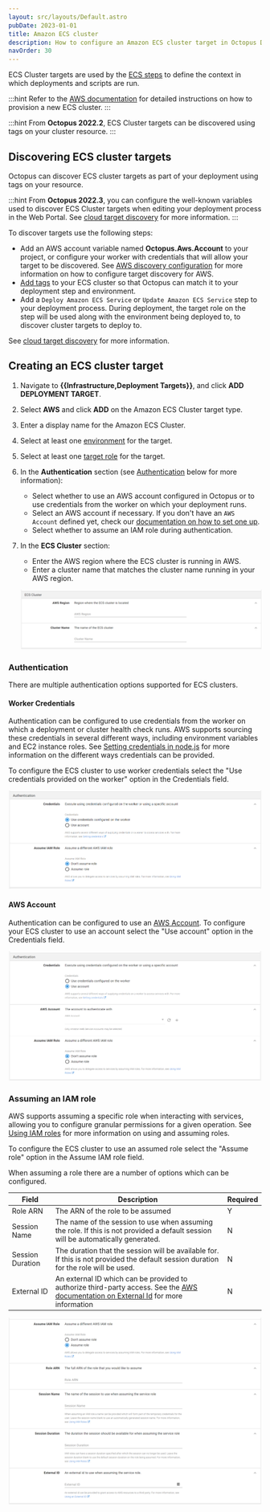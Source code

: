```yaml
---
layout: src/layouts/Default.astro
pubDate: 2023-01-01
title: Amazon ECS cluster
description: How to configure an Amazon ECS cluster target in Octopus Deploy
navOrder: 30
---
```


ECS Cluster targets are used by the [ECS steps](/docs/deployments/aws/) to define the context in which deployments and scripts are run.

:::hint
Refer to the [AWS documentation](https://docs.aws.amazon.com/AmazonECS/latest/developerguide/create_cluster.html) for detailed instructions on how to provision a new ECS cluster.
:::

:::hint
From **Octopus 2022.2**, ECS Cluster targets can be discovered using tags on your cluster resource.
:::

## Discovering ECS cluster targets

Octopus can discover ECS cluster targets as part of your deployment using tags on your resource. 

:::hint
From **Octopus 2022.3**, you can configure the well-known variables used to discover ECS Cluster targets when editing your deployment process in the Web Portal. See [cloud target discovery](/docs/infrastructure/deployment-targets/cloud-target-discovery/) for more information.
:::

To discover targets use the following steps:

- Add an AWS account variable named **Octopus.Aws.Account** to your project, or configure your worker with credentials that will allow your target to be discovered. See [AWS discovery configuration](/docs/infrastructure/deployment-targets/cloud-target-discovery/index.md#aws) for more information on how to configure target discovery for AWS.
- [Add tags](/docs/infrastructure/deployment-targets/cloud-target-discovery/index.md#tag-cloud-resources) to your ECS cluster so that Octopus can match it to your deployment step and environment.
- Add a `Deploy Amazon ECS Service` or `Update Amazon ECS Service` step to your deployment process. During deployment, the target role on the step will be used along with the environment being deployed to, to discover cluster targets to deploy to.

See [cloud target discovery](/docs/infrastructure/deployment-targets/cloud-target-discovery/) for more information.

## Creating an ECS cluster target

1. Navigate to **{{Infrastructure,Deployment Targets}}**, and click **ADD DEPLOYMENT TARGET**.
2. Select **AWS** and click **ADD** on the Amazon ECS Cluster target type.
3. Enter a display name for the Amazon ECS Cluster.
4. Select at least one [environment](/docs/infrastructure/environments/) for the target.
5. Select at least one [target role](/docs/infrastructure/deployment-targets/index.md#target-roles) for the target.
6. In the **Authentication** section (see [Authentication](#authentication) below for more information):
   
   - Select whether to use an AWS account configured in Octopus or to use credentials from the worker on which your deployment runs.
   - Select an AWS account if necessary. If you don't have an `AWS Account` defined yet, check our [documentation on how to set one up](/docs/infrastructure/accounts/aws/).
   - Select whether to assume an IAM role during authentication.
7. In the **ECS Cluster** section:

   - Enter the AWS region where the ECS cluster is running in AWS.
   - Enter a cluster name that matches the cluster name running in your AWS region.

   ![ECS Cluster Deployment Target Settings](images/aws-ecs-target-cluster.png "width=500")

### Authentication

There are multiple authentication options supported for ECS clusters.

#### Worker Credentials

Authentication can be configured to use credentials from the worker on which a deployment or cluster health check runs. AWS supports sourcing these credentials in several different ways, including environment variables and EC2 instance roles. See [Setting credentials in node.js](https://docs.aws.amazon.com/sdk-for-javascript/v3/developer-guide/setting-credentials-node.html) for more information on the different ways credentials can be provided.

To configure the ECS cluster to use worker credentials select the "Use credentials provided on the worker" option in the Credentials field.

![ECS Cluster Worker Credentials](images/aws-ecs-target-worker-credentials.png "width=500")

#### AWS Account

Authentication can be configured to use an [AWS Account](/docs/infrastructure/accounts/aws/). To configure your ECS cluster to use an account select the "Use account" option in the Credentials field.

![ECS Cluster Account Credentials](images/aws-ecs-target-account-credentials.png "width=500")

### Assuming an IAM role

AWS supports assuming a specific role when interacting with services, allowing you to configure granular permissions for a given operation. See [Using IAM roles](https://docs.aws.amazon.com/IAM/latest/UserGuide/id_roles_use.html) for more information on using and assuming roles.

To configure the ECS cluster to use an assumed role select the "Assume role" option in the Assume IAM role field.

When assuming a role there are a number of options which can be configured.

| Field            | Description                                                                                                                                                                                                                      | Required |
| ---------------- | -------------------------------------------------------------------------------------------------------------------------------------------------------------------------------------------------------------------------------- | -------- |
| Role ARN         | The ARN of the role to be assumed                                                                                                                                                                                                | Y        |
| Session Name     | The name of the session to use when assuming the role. If this is not provided a default session will be automatically generated.                                                                                                | N        |
| Session Duration | The duration that the session will be available for. If this is not provided the default session duration for the role will be used.                                                                                             | N        |
| External ID      | An external ID which can be provided to authorize third-party access. See the [AWS documentation on External Id](https://docs.aws.amazon.com/IAM/latest/UserGuide/id_roles_create_for-user_externalid.html) for more information | N        |

![ECS Cluster Assume Role](images/aws-ecs-target-assume-role.png "width=500")
